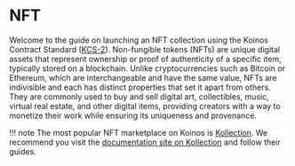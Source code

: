 # NFT
Welcome to the guide on launching an NFT collection using the Koinos Contract Standard ([KCS-2](https://github.com/koinos/koinos-contract-standards/blob/master/KCSs/kcs-2.md)). Non-fungible tokens (NFTs) are unique digital assets that represent ownership or proof of authenticity of a specific item, typically stored on a blockchain. Unlike cryptocurrencies such as Bitcoin or Ethereum, which are interchangeable and have the same value, NFTs are indivisible and each has distinct properties that set it apart from others. They are commonly used to buy and sell digital art, collectibles, music, virtual real estate, and other digital items, providing creators with a way to monetize their work while ensuring its uniqueness and provenance. 

!!! note
    The most popular NFT marketplace on Koinos is [Kollection](https://kollection.app/). We recommend you visit the [documentation site on Kollection](https://docs.kollection.app/) and follow their guides.